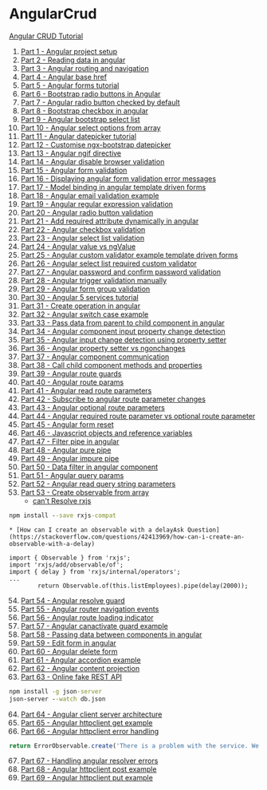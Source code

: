 # AngularCrud
[Angular CRUD Tutorial](http://csharp-video-tutorials.blogspot.com/2017/12/angular-crud-tutorial.html)
1. [Part 1 - Angular project setup](http://csharp-video-tutorials.blogspot.com/2017/12/angular-project-setup.html)
2. [Part 2 - Reading data in angular](http://csharp-video-tutorials.blogspot.com/2017/12/reading-data-in-angular.html)
3. [Part 3 - Angular routing and navigation](http://csharp-video-tutorials.blogspot.com/2017/12/angular-routing-and-navigation.html)
4. [Part 4 - Angular base href](http://csharp-video-tutorials.blogspot.com/2017/12/angular-base-href.html)
5. [Part 5 - Angular forms tutorial](http://csharp-video-tutorials.blogspot.com/2017/12/angular-forms-tutorial.html)
6. [Part 6 - Bootstrap radio buttons in Angular](http://csharp-video-tutorials.blogspot.com/2017/12/bootstrap-radio-buttons-in-angular.html)
7. [Part 7 - Angular radio button checked by default](http://csharp-video-tutorials.blogspot.com/2018/01/angular-radio-button-checked-by-default.html)
8. [Part 8 - Bootstrap checkbox in angular](http://csharp-video-tutorials.blogspot.com/2018/01/bootstrap-checkbox-in-angular.html)
9. [Part 9 - Angular bootstrap select list](http://csharp-video-tutorials.blogspot.com/2018/01/angular-bootstrap-select-list.html)
10. [Part 10 - Angular select options from array](http://csharp-video-tutorials.blogspot.com/2018/01/angular-select-options-from-array.html)
11. [Part 11 - Angular datepicker tutorial](http://csharp-video-tutorials.blogspot.com/2018/01/angular-datepicker-tutorial.html)
12. [Part 12 - Customise ngx-bootstrap datepicker](http://csharp-video-tutorials.blogspot.com/2018/01/angular-ngif-directive.html)
13. [Part 13 - Angular ngif directive](http://csharp-video-tutorials.blogspot.com/2018/01/angular-ngif-directive.html)
14. [Part 14 - Angular disable browser validation](http://csharp-video-tutorials.blogspot.com/2018/01/angular-disable-browser-validation.html)
15. [Part 15 - Angular form validation](http://csharp-video-tutorials.blogspot.com/2018/01/angular-form-validation.html)
16. [Part 16 - Displaying angular form validation error messages](http://csharp-video-tutorials.blogspot.com/2018/01/displaying-angular-form-validation.html)
17. [Part 17 - Model binding in angular template driven forms](http://csharp-video-tutorials.blogspot.com/2018/02/model-binding-in-angular-template.html)
18. [Part 18 - Angular email validation example](http://csharp-video-tutorials.blogspot.com/2018/02/angular-email-validation-example.html)
19. [Part 19 - Angular regular expression validation](http://csharp-video-tutorials.blogspot.com/2018/02/angular-radio-button-validation.html)
20. [Part 20 - Angular radio button validation](http://csharp-video-tutorials.blogspot.com/2018/02/angular-radio-button-validation.html)
21. [Part 21 - Add required attribute dynamically in angular](http://csharp-video-tutorials.blogspot.com/2018/02/add-required-attribute-dynamically-in.html)
22. [Part 22 - Angular checkbox validation](http://csharp-video-tutorials.blogspot.com/2018/02/angular-select-list-validation.html)
23. [Part 23 - Angular select list validation](http://csharp-video-tutorials.blogspot.com/2018/02/angular-select-list-validation.html)
24. [Part 24 - Angular value vs ngValue](http://csharp-video-tutorials.blogspot.com/2018/02/angular-value-vs-ngvalue.html)
25. [Part 25 - Angular custom validator example template driven forms](http://csharp-video-tutorials.blogspot.com/2018/02/angular-custom-validator-example_27.html)
26. [Part 26 - Angular select list required custom validator](http://csharp-video-tutorials.blogspot.com/2018/02/angular-select-list-required-custom.html)
27. [Part 27 - Angular password and confirm password validation](http://csharp-video-tutorials.blogspot.com/2018/03/angular-password-and-confirm-password.html)
28. [Part 28 - Angular trigger validation manually](http://csharp-video-tutorials.blogspot.com/2018/03/angular-trigger-validation-manually.html)
29. [Part 29 - Angular form group validation](http://csharp-video-tutorials.blogspot.com/2018/03/angular-form-group-validation.html)
30. [Part 30 - Angular 5 services tutorial](http://csharp-video-tutorials.blogspot.com/2018/03/angular-5-services-tutorial.html)
31. [Part 31 - Create operation in angular](http://csharp-video-tutorials.blogspot.com/2018/03/create-operation-in-angular.html)
32. [Part 32 - Angular switch case example](http://csharp-video-tutorials.blogspot.com/2018/03/angular-switch-case-example.html)
33. [Part 33 - Pass data from parent to child component in angular](http://csharp-video-tutorials.blogspot.com/2018/03/pass-data-from-parent-to-child.html)
34. [Part 34 - Angular component input property change detection](http://csharp-video-tutorials.blogspot.com/2018/03/angular-component-input-property-change.html)
35. [Part 35 - Angular input change detection using property setter](http://csharp-video-tutorials.blogspot.com/2018/03/angular-property-setter-vs-ngonchanges.html)
36. [Part 36 - Angular property setter vs ngonchanges](http://csharp-video-tutorials.blogspot.com/2018/03/angular-property-setter-vs-ngonchanges.html)
37. [Part 37 - Angular component communication](http://csharp-video-tutorials.blogspot.com/2018/04/angular-component-communication.html)
38. [Part 38 - Call child component methods and properties](http://csharp-video-tutorials.blogspot.com/2018/04/call-child-component-methods-and.html)
39. [Part 39 - Angular route guards](http://csharp-video-tutorials.blogspot.com/2018/04/angular-route-guards.html)
40. [Part 40 - Angular route params](http://csharp-video-tutorials.blogspot.com/2018/04/angular-route-params.html)
41. [Part 41 - Angular read route parameters](http://csharp-video-tutorials.blogspot.com/2018/04/angular-read-route-parameters.html)
42. [Part 42 - Subscribe to angular route parameter changes](http://csharp-video-tutorials.blogspot.com/2018/04/subscribe-to-angular-route-parameter.html)
43. [Part 43 - Angular optional route parameters](http://csharp-video-tutorials.blogspot.com/2018/04/angular-optional-route-parameters.html)
44. [Part 44 - Angular required route parameter vs optional route parameter](http://csharp-video-tutorials.blogspot.com/2018/04/angular-required-route-parameter-vs.html)
45. [Part 45 - Angular form reset](http://csharp-video-tutorials.blogspot.com/2018/04/angular-form-reset.html)
46. [Part 46 - Javascript objects and reference variables](http://csharp-video-tutorials.blogspot.com/2018/05/javascript-objects-and-reference.html)
47. [Part 47 - Filter pipe in angular](http://csharp-video-tutorials.blogspot.com/2018/05/filter-pipe-in-angular.html)
48. [Part 48 - Angular pure pipe](http://csharp-video-tutorials.blogspot.com/2018/05/angular-pure-pipe.html)
49. [Part 49 - Angular impure pipe](http://csharp-video-tutorials.blogspot.com/2018/05/data-filter-in-angular-component.html)
50. [Part 50 - Data filter in angular component](http://csharp-video-tutorials.blogspot.com/2018/05/data-filter-in-angular-component.html)
51. [Part 51 - Angular query params](http://csharp-video-tutorials.blogspot.com/2018/05/angular-query-params.html)
52. [Part 52 - Angular read query string parameters](http://csharp-video-tutorials.blogspot.com/2018/05/angular-read-query-string-parameters.html)
53. [Part 53 - Create observable from array](http://csharp-video-tutorials.blogspot.com/2018/05/create-observable-from-array.html)
    * [can't Resolve rxjs](https://stackoverflow.com/questions/48280400/cant-resolve-rxjs)
```cmd
npm install --save rxjs-compat
```
    * [How can I create an observable with a delayAsk Question](https://stackoverflow.com/questions/42413969/how-can-i-create-an-observable-with-a-delay)
```angular
import { Observable } from 'rxjs';
import 'rxjs/add/observable/of';
import { delay } from 'rxjs/internal/operators';
...
        return Observable.of(this.listEmployees).pipe(delay(2000));
```
54. [Part 54 - Angular resolve guard](http://csharp-video-tutorials.blogspot.com/2018/05/angular-resolve-guard.html)
55. [Part 55 - Angular router navigation events](http://csharp-video-tutorials.blogspot.com/2018/05/angular-router-navigation-events.html)
56. [Part 56 - Angular route loading indicator](http://csharp-video-tutorials.blogspot.com/2018/06/angular-route-loading-indicator.html)
57. [Part 57 - Angular canactivate guard example](http://csharp-video-tutorials.blogspot.com/2018/06/angular-canactivate-guard-example.html)
58. [Part 58 - Passing data between components in angular](http://csharp-video-tutorials.blogspot.com/2018/06/passing-data-between-components-in.html)
59. [Part 59 - Edit form in angular](http://csharp-video-tutorials.blogspot.com/2018/06/edit-form-in-angular.html)
60. [Part 60 - Angular delete form](http://csharp-video-tutorials.blogspot.com/2018/06/angular-delete-form.html)
61. [Part 61 - Angular accordion example](http://csharp-video-tutorials.blogspot.com/2018/06/angular-accordion-example.html)
62. [Part 62 - Angular content projection](http://csharp-video-tutorials.blogspot.com/2018/06/angular-content-projection.html)
63. [Part 63 - Online fake REST API](http://csharp-video-tutorials.blogspot.com/2018/07/online-fake-rest-api.html)
```cmd
npm install -g json-server 
json-server --watch db.json
```
64. [Part 64 - Angular client server architecture](http://csharp-video-tutorials.blogspot.com/2018/07/angular-client-server-architecture.html)
65. [Part 65 - Angular httpclient get example](http://csharp-video-tutorials.blogspot.com/2018/07/angular-httpclient-get-example.html)
66. [Part 66 - Angular httpclient error handling](http://csharp-video-tutorials.blogspot.com/2018/07/angular-httpclient-error-handling.html)
```typescript
return ErrorObservable.create('There is a problem with the service. We are notified & working on it. Please try again later.');
```
67. [Part 67 - Handling angular resolver errors](http://csharp-video-tutorials.blogspot.com/2018/07/handling-angular-resolver-errors.html)
68. [Part 68 - Angular httpclient post example](http://csharp-video-tutorials.blogspot.com/2018/07/angular-httpclient-post-example.html)
69. [Part 69 - Angular httpclient put example](http://csharp-video-tutorials.blogspot.com/2018/07/angular-httpclient-put-example.html)